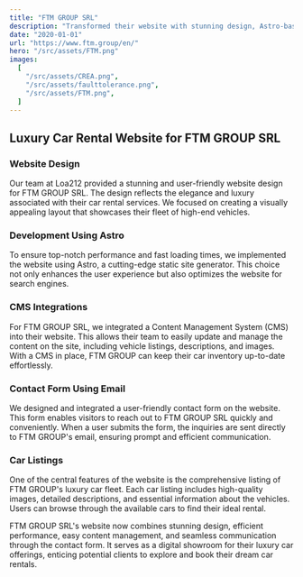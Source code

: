 ```yaml
---
title: "FTM GROUP SRL"
description: "Transformed their website with stunning design, Astro-based development, and a user-friendly contact form for luxury car enthusiasts."
date: "2020-01-01"
url: "https://www.ftm.group/en/"
hero: "/src/assets/FTM.png"
images:
  [
    "/src/assets/CREA.png",
    "/src/assets/faulttolerance.png",
    "/src/assets/FTM.png",
  ]
---
```


## Luxury Car Rental Website for FTM GROUP SRL

### Website Design

Our team at Loa212 provided a stunning and user-friendly website design for FTM GROUP SRL. The design reflects the elegance and luxury associated with their car rental services. We focused on creating a visually appealing layout that showcases their fleet of high-end vehicles.

### Development Using Astro

To ensure top-notch performance and fast loading times, we implemented the website using Astro, a cutting-edge static site generator. This choice not only enhances the user experience but also optimizes the website for search engines.

### CMS Integrations

For FTM GROUP SRL, we integrated a Content Management System (CMS) into their website. This allows their team to easily update and manage the content on the site, including vehicle listings, descriptions, and images. With a CMS in place, FTM GROUP can keep their car inventory up-to-date effortlessly.

### Contact Form Using Email

We designed and integrated a user-friendly contact form on the website. This form enables visitors to reach out to FTM GROUP SRL quickly and conveniently. When a user submits the form, the inquiries are sent directly to FTM GROUP's email, ensuring prompt and efficient communication.

### Car Listings

One of the central features of the website is the comprehensive listing of FTM GROUP's luxury car fleet. Each car listing includes high-quality images, detailed descriptions, and essential information about the vehicles. Users can browse through the available cars to find their ideal rental.

FTM GROUP SRL's website now combines stunning design, efficient performance, easy content management, and seamless communication through the contact form. It serves as a digital showroom for their luxury car offerings, enticing potential clients to explore and book their dream car rentals.
